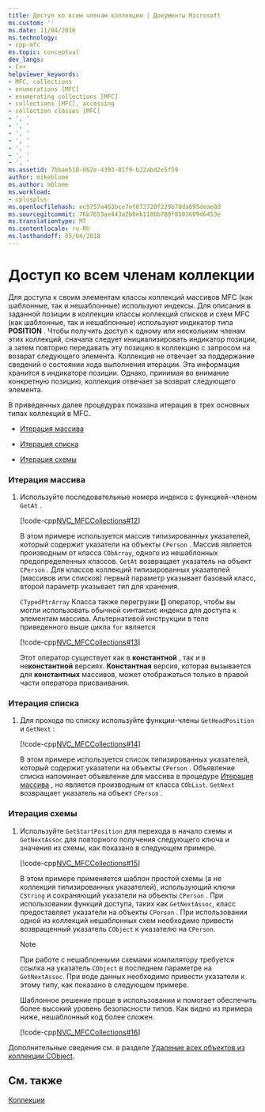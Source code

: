 ```yaml
---
title: Доступ ко всем членам коллекции | Документы Microsoft
ms.custom: ''
ms.date: 11/04/2016
ms.technology:
- cpp-mfc
ms.topic: conceptual
dev_langs:
- C++
helpviewer_keywords:
- MFC, collections
- enumerations [MFC]
- enumerating collections [MFC]
- collections [MFC], accessing
- collection classes [MFC]
- ', '
- ', '
- ', '
- ', '
- ', '
- ', '
- ', '
ms.assetid: 7bbae518-062e-4393-81f9-b22abd2e5f59
author: mikeblome
ms.author: mblome
ms.workload:
- cplusplus
ms.openlocfilehash: ec9757a463bce7ef873720f229b70da695deae8d
ms.sourcegitcommit: 76b7653ae443a2b8eb1186b789f8503609d6453e
ms.translationtype: MT
ms.contentlocale: ru-RU
ms.lasthandoff: 05/04/2018
---
```

# <a name="accessing-all-members-of-a-collection"></a>Доступ ко всем членам коллекции
Для доступа к своим элементам классы коллекций массивов MFC (как шаблонные, так и нешаблонные) используют индексы. Для описания в заданной позиции в коллекции классы коллекций списков и схем MFC (как шаблонные, так и нешаблонные) используют индикатор типа **POSITION** . Чтобы получить доступ к одному или нескольким членам этих коллекций, сначала следует инициализировать индикатор позиции, а затем повторно передавать эту позицию в коллекцию с запросом на возврат следующего элемента. Коллекция не отвечает за поддержание сведений о состоянии хода выполнения итерации. Эта информация хранится в индикаторе позиции. Однако, принимая во внимание конкретную позицию, коллекция отвечает за возврат следующего элемента.  
  
 В приведенных далее процедурах показана итерация в трех основных типах коллекций в MFC.  
  
-   [Итерация массива](#_core_to_iterate_an_array)  
  
-   [Итерация списка](#_core_to_iterate_a_list)  
  
-   [Итерация схемы](#_core_to_iterate_a_map)  
  
### <a name="_core_to_iterate_an_array"></a> Итерация массива  
  
1.  Используйте последовательные номера индекса с функцией-членом `GetAt` .  
  
     [!code-cpp[NVC_MFCCollections#12](../mfc/codesnippet/cpp/accessing-all-members-of-a-collection_1.cpp)]  
  
     В этом примере используется массив типизированных указателей, который содержит указатели на объекты `CPerson` . Массив является производным от класса `CObArray`, одного из нешаблонных предопределенных классов. `GetAt` возвращает указатель на объект `CPerson` . Для классов коллекций типизированных указателей (массивов или списков) первый параметр указывает базовый класс, второй параметр указывает тип для хранения.  
  
     `CTypedPtrArray` Класса также перегрузки **[]** оператор, чтобы вы могли использовать обычной синтаксис индекса для доступа к элементам массива. Альтернативой инструкции в теле приведенного выше цикла `for` является  
  
     [!code-cpp[NVC_MFCCollections#13](../mfc/codesnippet/cpp/accessing-all-members-of-a-collection_2.cpp)]  
  
     Этот оператор существует как в **константной** , так и в не**константной** версиях. **Константная** версия, которая вызывается для **константных** массивов, может отображаться только в правой части оператора присваивания.  
  
### <a name="_core_to_iterate_a_list"></a> Итерация списка  
  
1.  Для прохода по списку используйте функции-члены `GetHeadPosition` и `GetNext` :  
  
     [!code-cpp[NVC_MFCCollections#14](../mfc/codesnippet/cpp/accessing-all-members-of-a-collection_3.cpp)]  
  
     В этом примере используется список типизированных указателей, который содержит указатели на объекты `CPerson` . Объявление списка напоминает объявление для массива в процедуре [Итерация массива](#_core_to_iterate_an_array) , но является производным от класса `CObList`. `GetNext` возвращает указатель на объект `CPerson` .  
  
### <a name="_core_to_iterate_a_map"></a> Итерация схемы  
  
1.  Используйте `GetStartPosition` для перехода в начало схемы и `GetNextAssoc` для повторного получения следующего ключа и значения из схемы, как показано в следующем примере.  
  
     [!code-cpp[NVC_MFCCollections#15](../mfc/codesnippet/cpp/accessing-all-members-of-a-collection_4.cpp)]  
  
     В этом примере применяется шаблон простой схемы (а не коллекция типизированных указателей), использующий ключи `CString` и сохраняющий указатели на объекты `CPerson` . При использовании функций доступа, таких как `GetNextAssoc`, класс предоставляет указатели на объекты `CPerson` . При использовании одной из коллекций нешаблонных схем необходимо привести возвращенный указатель `CObject` к указателю на `CPerson`.  
  
    > [!NOTE]
    >  При работе с нешаблонными схемами компилятору требуется ссылка на указатель `CObject` в последнем параметре на `GetNextAssoc`. При воде данных необходимо привести указатели к этому типу, как показано в следующем примере.  
  
     Шаблонное решение проще в использовании и помогает обеспечить более высокий уровень безопасности типов. Как видно из примера ниже, нешаблонный код более сложен.  
  
     [!code-cpp[NVC_MFCCollections#16](../mfc/codesnippet/cpp/accessing-all-members-of-a-collection_5.cpp)]  
  
 Дополнительные сведения см. в разделе [Удаление всех объектов из коллекции CObject](../mfc/deleting-all-objects-in-a-cobject-collection.md).  
  
## <a name="see-also"></a>См. также  
 [Коллекции](../mfc/collections.md)

